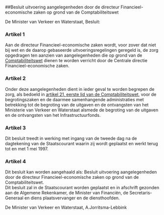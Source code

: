 <meta http-equiv='Content-Type' content='text/html; charset=utf-8' />

##Besluit uitvoering aangelegenheden door de directeur Financieel- economische zaken op grond van de Comptabiliteitswet

De Minister van Verkeer en Waterstaat,  Besluit:    

### Artikel  1  

Aan de directeur Financieel-economische zaken wordt, voor zover dat niet bij wet en de daarop gebaseerde uitvoeringsregelingen geregeld is, de zorg opgedragen ten aanzien van aangelegenheden die op grond van de [Comptabiliteitswet](../../../../../../../../../../wet/comptabiliteitswet/BWBR0003075/README.md) dienen te worden verricht door de Centrale directie Financieel-economische zaken.  

### Artikel  2  

Onder deze aangelegenheden dient in ieder geval te worden begrepen de zorg, als bedoeld in [artikel 21, eerste lid van de Comptabiliteitswet](../../../../../../../../../../wet/comptabiliteitswet/BWBR0003075/README.md), voor de begrotingszaken en de daarmee samenhangende administraties met betrekking tot de begroting van de uitgaven en de ontvangsten van het Ministerie van Verkeer en Waterstaat alsmede de begroting van de uitgaven en de ontvangsten van het Infrastructuurfonds.  

### Artikel  3  

Dit besluit treedt in werking met ingang van de tweede dag na de dagtekening van de Staatscourant waarin zij wordt geplaatst en werkt terug tot en met 1 mei 1997.  

### Artikel  4  

Dit besluit kan worden aangehaald als: Besluit uitvoering aangelegenheden door de directeur Financieel-economische zaken op grond van de Comptabiliteitswet.  
Dit besluit zal in de Staatscourant worden geplaatst en in afschrift gezonden aan de Algemene Rekenkamer, de Minister van Financiën, de Secretaris-Generaal en diens plaatsvervanger en de diensthoofden.   

De 
Minister van Verkeer en Waterstaat, 
A.Jorritsma-Lebbink    
